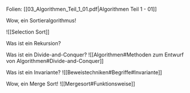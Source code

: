 Folien: [[03_Algorithmen_Teil_1_01.pdf|Algorithmen Teil 1 - 01]]

Wow, ein Sortieralgorithmus!

![[Selection Sort]]

Was ist ein Rekursion?

Was ist ein Divide-and-Conquer?
![[Algorithmen#Methoden zum Entwurf von Algorithmen#Divide-and-Conquer]]

Was ist ein Invariante?
![[Beweistechniken#Begriffe#Invariante]]

Wow, ein Merge Sort!
![[Mergesort#Funktionsweise]]